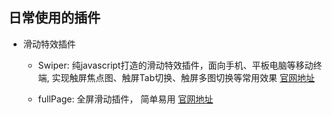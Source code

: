 ## 日常使用的插件

* 滑动特效插件

  - Swiper: 纯javascript打造的滑动特效插件，面向手机、平板电脑等移动终端, 实现触屏焦点图、触屏Tab切换、触屏多图切换等常用效果
    [官网地址](http://www.swiper.com.cn/)
  
  - fullPage: 全屏滑动插件， 简单易用 [官网地址](http://alvarotrigo.com/fullPage/#secondPage)
